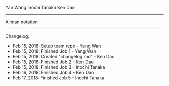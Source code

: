 Yan Wang
Inochi Tanaka
Ken Dao
**************
Allman notation
**************

Changelog:
- Feb 15, 2018: Setup team repo - Yang Wan
- Feb 15, 2018: Finished Job 1 - Yang Wan
- Feb 15, 2018: Created "changelog.md" - Ken Dao
- Feb 15, 2018: Finished Job 2 - Ken Dao
- Feb 15, 2018: Finished Job 3 - Inochi Tanaka
- Feb 16, 2018: Finished Job 4 - Ken Dao
- Feb 17, 2018: Finished Job 5 - Inochi Tanaka